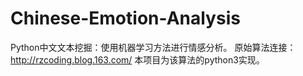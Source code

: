 # Chinese-Emotion-Analysis
Python中文文本挖掘：使用机器学习方法进行情感分析。
原始算法连接：http://rzcoding.blog.163.com/
本项目为该算法的python3实现。
